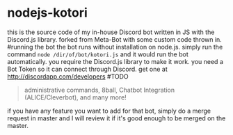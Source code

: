 # nodejs-kotori
this is the source code of my in-house Discord bot written in JS with the Discord.js library.
forked from Meta-Bot with some custom code thrown in.
#running the bot
the bot runs without installation on node.js. simply run the command ``node /dir/of/bot/kotori.js`` and it would run the bot automatically. you require the Discord.js library to make it work.
you need a Bot Token so it can connect through Discord. get one at http://discordapp.com/developers
#TODO
>administrative commands,
>8ball,
>Chatbot Integration (ALICE/Cleverbot),
and many more!

if you have any feature you want to add for that bot, simply do a merge request in master and I will review it if it's good enough to be merged on the master.
